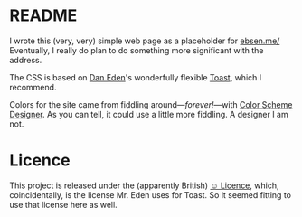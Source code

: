 # README
I wrote this (very, very) simple web page as a placeholder for [ebsen.me/][1] Eventually, I really do plan to do something more significant with the address.

The CSS is based on [Dan Eden][2]'s wonderfully flexible [Toast][3], which I recommend.

Colors for the site came from fiddling around&mdash;_forever!_&mdash;with [Color Scheme Designer][3]. As you can tell, it could use a little more fiddling. A designer I am not.

# Licence
This project is released under the (apparently British) [☺ Licence][license], which, coincidentally, is the license Mr. Eden uses for Toast. So it seemed fitting to use that license here as well.

[1]: http://ebsen.me/
[2]: http://daneden.me/
[3]: https://github.com/daneden/Toast
[3]: http://colorschemedesigner.com/
[license]: http://licence.visualidiot.com/
